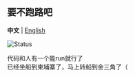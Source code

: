 ## 要不跑路吧

**中文** | [English](README_en-US.md)

![Status](https://img.shields.io/badge/Status-Run-inactive)

代码和人有一个能run就行了  
已经坐船到柬埔寨了，马上转船到金三角了（
